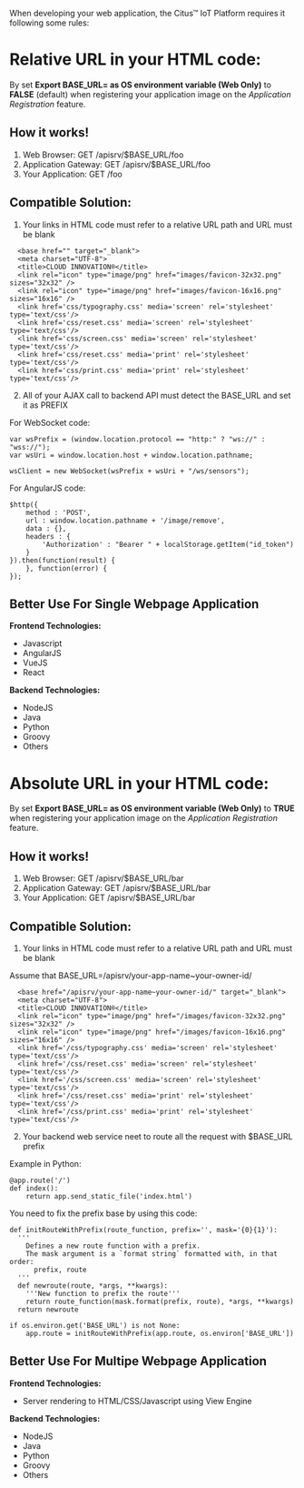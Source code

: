 When developing your web application, the Citus™ IoT Platform requires it following some rules:

Relative URL in your HTML code:
===============================
By set **Export BASE_URL= as OS environment variable (Web Only)** to **FALSE** (default) when registering your application image on the *Application Registration* feature.

How it works!
------------

1. Web Browser: GET /apisrv/$BASE_URL/foo 
2. Application Gateway: GET /apisrv/$BASE_URL/foo 
3. Your Application: GET /foo 

Compatible Solution:
-------------------

1. Your links in HTML code must refer to a relative URL path and <base> URL must be blank

```
  <base href="" target="_blank">
  <meta charset="UTF-8">
  <title>CLOUD INNOVATION®</title>
  <link rel="icon" type="image/png" href="images/favicon-32x32.png" sizes="32x32" />
  <link rel="icon" type="image/png" href="images/favicon-16x16.png" sizes="16x16" />
  <link href='css/typography.css' media='screen' rel='stylesheet' type='text/css'/>
  <link href='css/reset.css' media='screen' rel='stylesheet' type='text/css'/>
  <link href='css/screen.css' media='screen' rel='stylesheet' type='text/css'/>
  <link href='css/reset.css' media='print' rel='stylesheet' type='text/css'/>
  <link href='css/print.css' media='print' rel='stylesheet' type='text/css'/>
```
2. All of your AJAX call to backend API must detect the BASE_URL and set it as PREFIX


For WebSocket code:

```
var wsPrefix = (window.location.protocol == "http:" ? "ws://" : "wss://");
var wsUri = window.location.host + window.location.pathname;

wsClient = new WebSocket(wsPrefix + wsUri + "/ws/sensors");
```

For AngularJS code:
```
$http({
	method : 'POST',
	url : window.location.pathname + '/image/remove',
	data : {},
	headers : {
		'Authorization' : "Bearer " + localStorage.getItem("id_token")
	}
}).then(function(result) {
	}, function(error) {
});
```

Better Use For Single Webpage Application
-----------------------------------------
**Frontend Technologies:**
+ Javascript
+ AngularJS
+ VueJS
+ React

**Backend Technologies:**
+ NodeJS
+ Java
+ Python
+ Groovy
+ Others

Absolute URL in your HTML code:
===============================
By set **Export BASE_URL= as OS environment variable (Web Only)** to **TRUE** when registering your application image on the *Application Registration* feature.


How it works!
------------

1. Web Browser: GET /apisrv/$BASE_URL/bar 
2. Application Gateway: GET /apisrv/$BASE_URL/bar 
3. Your Application: GET /apisrv/$BASE_URL/bar 

Compatible Solution:
-------------------

1. Your links in HTML code must refer to a relative URL path and <base> URL must be blank

Assume that BASE_URL=/apisrv/your-app-name~your-owner-id/

```
  <base href="/apisrv/your-app-name~your-owner-id/" target="_blank">
  <meta charset="UTF-8">
  <title>CLOUD INNOVATION®</title>
  <link rel="icon" type="image/png" href="/images/favicon-32x32.png" sizes="32x32" />
  <link rel="icon" type="image/png" href="/images/favicon-16x16.png" sizes="16x16" />
  <link href='/css/typography.css' media='screen' rel='stylesheet' type='text/css'/>
  <link href='/css/reset.css' media='screen' rel='stylesheet' type='text/css'/>
  <link href='/css/screen.css' media='screen' rel='stylesheet' type='text/css'/>
  <link href='/css/reset.css' media='print' rel='stylesheet' type='text/css'/>
  <link href='/css/print.css' media='print' rel='stylesheet' type='text/css'/>
```
2. Your backend web service neet to route all the request with $BASE_URL prefix

Example in Python:

```
@app.route('/')
def index():
    return app.send_static_file('index.html')
```

You need to fix the prefix base by using this code:

```
def initRouteWithPrefix(route_function, prefix='', mask='{0}{1}'):
  '''
    Defines a new route function with a prefix.
    The mask argument is a `format string` formatted with, in that order:
      prefix, route
  '''
  def newroute(route, *args, **kwargs):
    '''New function to prefix the route'''
    return route_function(mask.format(prefix, route), *args, **kwargs)
  return newroute
  
if os.environ.get('BASE_URL') is not None:
    app.route = initRouteWithPrefix(app.route, os.environ['BASE_URL'])
```

Better Use For Multipe Webpage Application
-----------------------------------------
**Frontend Technologies:**
+ Server rendering to HTML/CSS/Javascript using View Engine

**Backend Technologies:**
+ NodeJS
+ Java
+ Python
+ Groovy
+ Others
